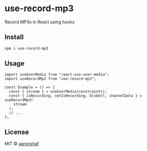 # use-record-mp3

Record MP3s in React using hooks

## Install

```bash
npm i use-record-mp3
```

## Usage

```tsx
import useUserMedia from "react-use-user-media";
import useRecordMp3 from "use-record-mp3";

const Example = () => {
  const { stream } = useUserMedia(constraints);
  const { isRecording, setIsRecording, blobUrl, channelData } = useRecordMp3(
    stream
  );
  // ...
};
```

## License

MIT © [aaronshaf](https://github.com/aaronshaf)
